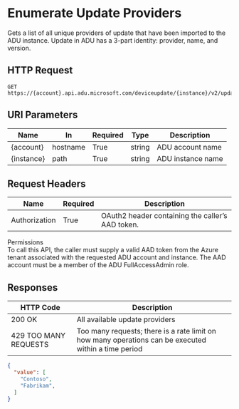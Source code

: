 # Enumerate Update Providers

Gets a list of all unique providers of update that have been imported to the ADU instance. Update in ADU has a 3-part identity: provider, name, and version.

## HTTP Request

```http
GET https://{account}.api.adu.microsoft.com/deviceupdate/{instance}/v2/updates/providers
```

## URI Parameters

| Name | In | Required | Type | Description |
| --------- | --------- | --------- | --------- | --------- |
| {account} | hostname | True | string | ADU account name |
| {instance}| path | True | string | ADU instance name |

## Request Headers

| Name | Required | Description |
| --------- | --------- | --------- |
| Authorization | True | OAuth2 header containing the caller’s AAD token. |

Permissions </br>
To call this API, the caller must supply a valid AAD token from the Azure tenant associated with the requested ADU account and instance. The AAD account must be a member of the ADU FullAccessAdmin role.

## Responses

| HTTP Code | Description |
| --------- | --------- |
| 200 OK | All available update providers |
| 429 TOO MANY REQUESTS | Too many requests; there is a rate limit on how many operations can be executed within a time period |

```json
{
  "value": [
    "Contoso",
    "Fabrikam",
  ]
}
```
